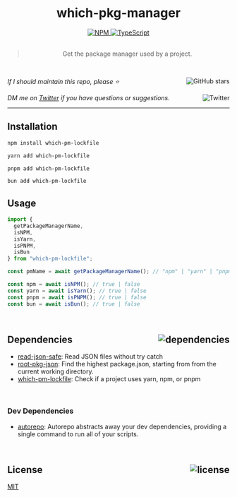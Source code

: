 <!--BEGIN HEADER-->
<div id="top" align="center">
  <h1>which-pkg-manager</h1>
  <a href="https://npmjs.com/package/which-pkg-manager">
    <img alt="NPM" src="https://img.shields.io/npm/v/which-pkg-manager.svg">
  </a>
  <a href="https://github.com/bconnorwhite/which-pkg-manager">
    <img alt="TypeScript" src="https://img.shields.io/github/languages/top/bconnorwhite/which-pkg-manager.svg">
  </a>
</div>

<br />

<blockquote align="center">Get the package manager used by a project.</blockquote>

<br />

_If I should maintain this repo, please ⭐️_
<a href="https://github.com/bconnorwhite/which-pkg-manager">
  <img align="right" alt="GitHub stars" src="https://img.shields.io/github/stars/bconnorwhite/which-pkg-manager?label=%E2%AD%90%EF%B8%8F&style=social">
</a>

_DM me on [Twitter](https://twitter.com/bconnorwhite) if you have questions or suggestions._
<a href="https://twitter.com/bconnorwhite">
  <img align="right" alt="Twitter" src="https://img.shields.io/twitter/url?label=%40bconnorwhite&style=social&url=https%3A%2F%2Ftwitter.com%2Fbconnorwhite">
</a>

---
<!--END HEADER-->

## Installation

```sh
npm install which-pm-lockfile
```

```sh
yarn add which-pm-lockfile
```

```sh
pnpm add which-pm-lockfile
```

```sh
bun add which-pm-lockfile
```

## Usage
```js
import {
  getPackageManagerName,
  isNPM,
  isYarn,
  isPNPM,
  isBun
} from "which-pm-lockfile";

const pmName = await getPackageManagerName(); // "npm" | "yarn" | "pnpm" | "bun" | undefined

const npm = await isNPM(); // true | false
const yarn = await isYarn(); // true | false
const pnpm = await isPNPM(); // true | false
const bun = await isBun(); // true | false
```

<!--BEGIN FOOTER-->

<br />

<h2 id="dependencies">Dependencies<a href="https://www.npmjs.com/package/which-pkg-manager?activeTab=dependencies"><img align="right" alt="dependencies" src="https://img.shields.io/librariesio/release/npm/which-pkg-manager.svg"></a></h2>

- [read-json-safe](https://www.npmjs.com/package/read-json-safe): Read JSON files without try catch
- [root-pkg-json](https://www.npmjs.com/package/root-pkg-json): Find the highest package.json, starting from from the current working directory.
- [which-pm-lockfile](https://www.npmjs.com/package/which-pm-lockfile): Check if a project uses yarn, npm, or pnpm

<br />

<h3>Dev Dependencies</h3>

- [autorepo](https://www.npmjs.com/package/autorepo): Autorepo abstracts away your dev dependencies, providing a single command to run all of your scripts.

<br />

<h2 id="license">License <a href="https://opensource.org/licenses/MIT"><img align="right" alt="license" src="https://img.shields.io/npm/l/which-pkg-manager.svg"></a></h2>

[MIT](https://opensource.org/licenses/MIT)
<!--END FOOTER-->

